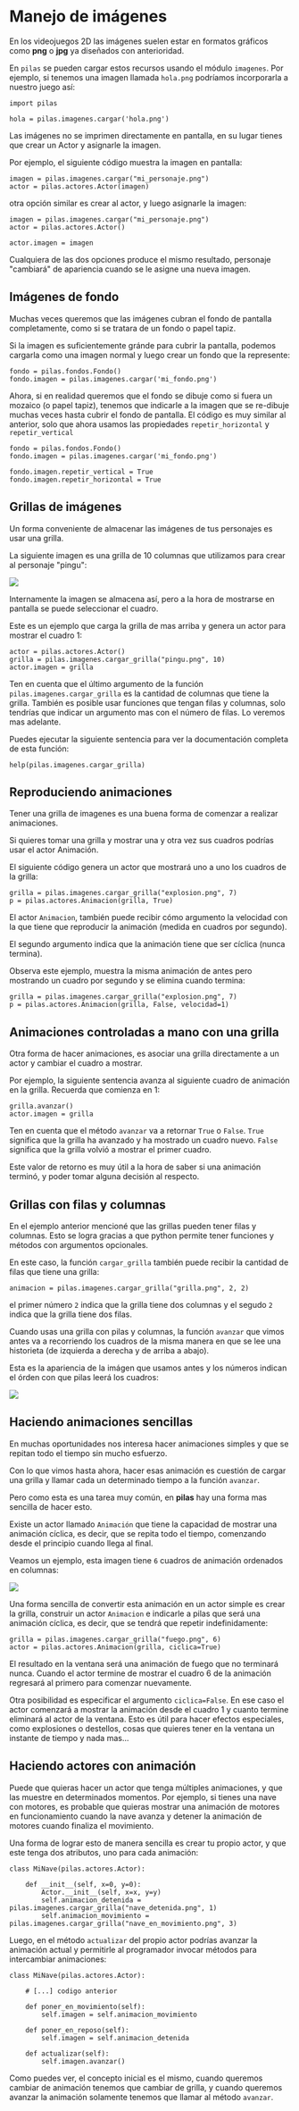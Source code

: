 # Manejo de imágenes

En los videojuegos 2D las imágenes suelen estar en formatos
gráficos como **png** o **jpg** ya diseñados con anterioridad.

En `pilas` se pueden cargar estos recursos usando
el módulo `imagenes`. Por ejemplo, si tenemos una
imagen llamada `hola.png` podríamos incorporarla a
nuestro juego así:

```
import pilas

hola = pilas.imagenes.cargar('hola.png')
```

Las imágenes no se imprimen directamente en pantalla, en
su lugar tienes que crear un Actor y asignarle la
imagen.

Por ejemplo, el siguiente código muestra la imagen
en pantalla:

    imagen = pilas.imagenes.cargar("mi_personaje.png")
    actor = pilas.actores.Actor(imagen)

otra opción similar es crear al actor, y luego
asignarle la imagen:

    imagen = pilas.imagenes.cargar("mi_personaje.png")
    actor = pilas.actores.Actor()

    actor.imagen = imagen

Cualquiera de las dos opciones produce el mismo
resultado, personaje "cambiará" de apariencia
cuando se le asigne una nueva imagen.


## Imágenes de fondo

Muchas veces queremos que las imágenes cubran el fondo de pantalla
completamente, como si se tratara de un fondo o papel tapiz.

Si la imagen es suficientemente gránde para cubrir la pantalla, podemos
cargarla como una imagen normal y luego crear un fondo que la represente:

    fondo = pilas.fondos.Fondo()
    fondo.imagen = pilas.imagenes.cargar('mi_fondo.png')


Ahora, si en realidad queremos que el fondo se dibuje como si fuera un
mozaico (o papel tapiz), tenemos que indicarle a la imagen que se re-dibuje
muchas veces hasta cubrir el fondo de pantalla. El código es muy similar
al anterior, solo que ahora usamos las propiedades `repetir_horizontal` y
`repetir_vertical`

    fondo = pilas.fondos.Fondo()
    fondo.imagen = pilas.imagenes.cargar('mi_fondo.png')
    
    fondo.imagen.repetir_vertical = True
    fondo.imagen.repetir_horizontal = True

## Grillas de imágenes

Un forma conveniente de almacenar las imágenes de tus
personajes es usar una grilla.

La siguiente imagen es una grilla de 10 columnas
que utilizamos para crear al personaje "pingu":

![](../imagenes/imagen/pingu.png)


Internamente la imagen se almacena así, pero a la
hora de mostrarse en pantalla se puede seleccionar
el cuadro.

Este es un ejemplo que carga la grilla de mas arriba
y genera un actor para mostrar el cuadro 1:


    actor = pilas.actores.Actor()
    grilla = pilas.imagenes.cargar_grilla("pingu.png", 10)
    actor.imagen = grilla

Ten en cuenta que el último argumento de la función ``pilas.imagenes.cargar_grilla`` es la cantidad de columnas que
tiene la grilla. También es posible usar funciones
que tengan filas y columnas, solo tendrías que indicar un
argumento mas con el número de filas. Lo veremos mas adelante.

Puedes ejecutar la siguiente sentencia para ver
la documentación completa de esta función:


    help(pilas.imagenes.cargar_grilla)


## Reproduciendo animaciones

Tener una grilla de imagenes es una buena
forma de comenzar a realizar animaciones.

Si quieres tomar una grilla y mostrar una
y otra vez sus cuadros podrías usar el actor Animación.

El siguiente código genera un actor que mostrará
uno a uno los cuadros de la grilla:


    grilla = pilas.imagenes.cargar_grilla("explosion.png", 7)
    p = pilas.actores.Animacion(grilla, True)

El actor `Animacion`, también puede recibir cómo argumento
la velocidad con la que tiene que reproducir la animación (medida
en cuadros por segundo).

El segundo argumento indica que la animación tiene que ser
cíclica (nunca termina).

Observa este ejemplo, muestra la misma animación de antes pero
mostrando un cuadro por segundo y se elimina cuando termina:


    grilla = pilas.imagenes.cargar_grilla("explosion.png", 7)
    p = pilas.actores.Animacion(grilla, False, velocidad=1)


## Animaciones controladas a mano con una grilla

Otra forma de hacer animaciones, es asociar una grilla
directamente a un actor y cambiar el cuadro a mostrar.

Por ejemplo, la siguiente sentencia avanza al siguiente
cuadro de animación en la grilla. Recuerda que
comienza en 1:


    grilla.avanzar()
    actor.imagen = grilla

Ten en cuenta que el método `avanzar` va a retornar `True` o `False`.
`True` significa que la grilla ha avanzado y ha mostrado un cuadro nuevo.
`False` significa que la grilla volvió a mostrar el primer cuadro.

Este valor de retorno es muy útil a la hora de
saber si una animación terminó, y poder tomar
alguna decisión al respecto.


## Grillas con filas y columnas

En el ejemplo anterior mencioné que las grillas pueden
tener filas y columnas. Esto se logra gracias a que
python permite tener funciones y métodos con argumentos
opcionales.

En este caso, la función ``cargar_grilla`` también
puede recibir la cantidad de filas que tiene una grilla:

    animacion = pilas.imagenes.cargar_grilla("grilla.png", 2, 2)

el primer número ``2`` indica que la grilla tiene dos
columnas y el segudo ``2`` indica que la grilla tiene dos
filas.


Cuando usas una grilla con pilas y columnas, la función ``avanzar``
que vimos antes va a recorriendo los cuadros de la misma
manera en que se lee una historieta (de izquierda
a derecha y de arriba a abajo).

Esta es la apariencia de la imágen que usamos antes y
los números indican el órden con que pilas leerá los cuadros:

![](../imagenes/imagen/grilla_con_columnas.png)


## Haciendo animaciones sencillas

En muchas oportunidades nos interesa hacer animaciones simples
y que se repitan todo el tiempo sin mucho esfuerzo.

Con lo que vimos hasta ahora, hacer esas animación
es cuestión de cargar una grilla y llamar cada
un determinado tiempo a la función ``avanzar``.

Pero como esta es una tarea muy común, en **pilas** hay una forma
mas sencilla de hacer esto.

Existe un actor llamado ``Animación`` que tiene la
capacidad de mostrar una animación cíclica, es decir,
que se repita todo el tiempo, comenzando desde el principio
cuando llega al final.

Veamos un ejemplo, esta imagen tiene ``6`` cuadros de animación
ordenados en columnas:

![](../imagenes/imagen/grilla_fuego.png)


Una forma sencilla de convertir esta animación en un actor
simple es crear la grilla, construir un actor ``Animacion`` e
indicarle a pilas que será una animación cíclica, es decir, que
se tendrá que repetir indefinidamente:



    grilla = pilas.imagenes.cargar_grilla("fuego.png", 6)
    actor = pilas.actores.Animacion(grilla, ciclica=True)


El resultado en la ventana será una animación de fuego que
no terminará nunca. Cuando el actor termine de mostrar el
cuadro 6 de la animación regresará al primero para comenzar
nuevamente.

Otra posibilidad es especificar el argumento ``ciclica=False``. En
ese caso el actor comenzará a mostrar la animación desde el cuadro
1 y cuanto termine eliminará al actor de la ventana. Esto es útil
para hacer efectos especiales, como explosiones o destellos, cosas
que quieres tener en la ventana un instante de tiempo y nada mas...


## Haciendo actores con animación

Puede que quieras hacer un actor que tenga múltiples animaciones, y
que las muestre en determinados momentos. Por ejemplo, si tienes
una nave con motores, es probable que quieras mostrar una animación
de motores en funcionamiento cuando la nave avanza y detener la
animación de motores cuando finaliza el movimiento.

Una forma de lograr esto de manera sencilla es crear tu propio
actor, y que este tenga dos atributos, uno para cada animación:


    class MiNave(pilas.actores.Actor):

        def __init__(self, x=0, y=0):
            Actor.__init__(self, x=x, y=y)
            self.animacion_detenida = pilas.imagenes.cargar_grilla("nave_detenida.png", 1)
            self.animacion_movimiento = pilas.imagenes.cargar_grilla("nave_en_movimiento.png", 3)


Luego, en el método ``actualizar`` del propio actor podrías
avanzar la animación actual y permitirle al programador invocar
métodos para intercambiar animaciones:


    class MiNave(pilas.actores.Actor):

        # [...] codigo anterior

        def poner_en_movimiento(self):
            self.imagen = self.animacion_movimiento

        def poner_en_reposo(self):
            self.imagen = self.animacion_detenida

        def actualizar(self):
            self.imagen.avanzar()


Como puedes ver, el concepto inicial es el mismo, cuando
queremos cambiar de animación tenemos que cambiar de grilla, y
cuando queremos avanzar la animación solamente tenemos que
llamar al método ``avanzar``.
